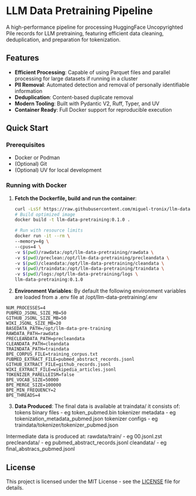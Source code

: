 # LLM Data Pretraining Pipeline

A high-performance pipeline for processing HuggingFace Uncopyrighted Pile records for LLM pretraining, featuring efficient data cleaning, deduplication, and preparation for tokenization.

## Features

- **Efficient Processing**: Capable of using Parquet files and parallel processing for large datasets if running in a cluster
- **PII Removal**: Automated detection and removal of personally identifiable information
- **Deduplication**: Content-based duplicate removal
- **Modern Tooling**: Built with Pydantic V2, Ruff, Typer, and UV
- **Container Ready**: Full Docker support for reproducible execution

## Quick Start

### Prerequisites

- Docker or Podman
- (Optional) Git
- (Optional) UV for local development

### Running with Docker

1. **Fetch the Dockerfile, build and run the container**:
   ```bash
   curl -LsSf https://raw.githubusercontent.com/miguel-tronix/llm-data-pre-training/refs/heads/master/Dockerfile -o Dockerfile
   # Build optimized image
   docker build -t llm-data-pretraining:0.1.0 .

   # Run with resource limits
   docker run -it --rm \
   --memory=4g \
   --cpus=4 \
   -v $(pwd)/rawdata:/opt/llm-data-pretraining/rawdata \
   -v $(pwd)/preclean:/opt/llm-data-pretraining/precleandata \
   -v $(pwd)/cleandata:/opt/llm-data-pretraining/cleandata \
   -v $(pwd)/traindata:/opt/llm-data-pretraining/traindata \
   -v $(pwd)/logs:/opt/llm-data-pretraining/logs \
   llm-data-pretraining:0.1.0
    ```
2. **Environment Variables**:
By default the following environment variables are loaded from a .env file at /opt/llm-data-pretraining/.env
```
NUM_PROCESSES=4
PUBMED_JSONL_SIZE_MB=50
GITHUB_JSONL_SIZE_MB=50
WIKI_JSONL_SIZE_MB=20
BASEDATA_PATH=/opt/llm-data-pre-training
RAWDATA_PATH=rawdata
PRECLEANDATA_PATH=precleandata
CLEANDATA_PATH=cleandata
TRAINDATA_PATH=traindata
BPE_CORPUS_FILE=training_corpus.txt
PUBMED_EXTRACT_FILE=pubmed_abstract_records.jsonl
GITHUB_EXTRACT_FILE=github_records.jsonl
WIKI_EXTRACT_FILE=wikipedia_articles.jsonl
TOKENIZER_PARELLEISM=false
BPE_VOCAB_SIZE=50000
BPE_MERGE_SIZE=100000
BPE_MIN_FREQUENCY=2
BPE_THREADS=4
```

3. **Data Produced**:
The final data is available at traindata/ it consists of:
tokens binary files -  eg token_pubmed.bin
tokenizer metadata  -  eg tokenization_metadata_pubmed.json
tokenizer configs   -  eg traindata/tokenizer/tokenizer_pubmed.json

Intermediate data is produced at:
rawdata/train/ -  eg 00.jsonl.zst
precleandata/  -  eg pubmed_abstract_records.jsonl
cleandata/     -  eg final_abstracs_pubmed.jsonl


## License

This project is licensed under the MIT License - see the [LICENSE](LICENSE) file for details.